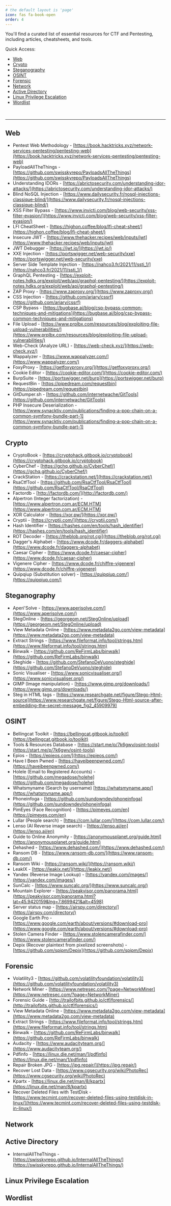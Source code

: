 ```yaml
---
# the default layout is 'page'
icon: fas fa-book-open
order: 4
---
```


You'll find a curated list of essential resources for CTF and Pentesting, including articles, cheatsheets, and tools.


Quick Access:

- <a href="#web">Web</a>
- <a href="#crypto">Crypto</a>
- <a href="#steganography">Steganography</a>
- <a href="#osint">OSINT</a>
- <a href="#forensic">Forensic</a>
- <a href="#network">Network</a>
- <a href="#active-directory">Active Directory</a>
- <a href="#linux-privilege-escalation">Linux Privilege Escalation</a>
- <a href="#wordlist">Wordlist</a>


<br>

_____________________________________________________



## Web

- Pentest Web Methodology - [https://book.hacktricks.xyz/network-services-pentesting/pentesting-web](https://book.hacktricks.xyz/network-services-pentesting/pentesting-web)
- PayloadAllTheThings - [https://github.com/swisskyrepo/PayloadsAllTheThings](https://github.com/swisskyrepo/PayloadsAllTheThings)
- Understanding IDORs - [https://abrictosecurity.com/understanding-idor-attacks/](https://abrictosecurity.com/understanding-idor-attacks/)
- Blind NoSQL Injection - [https://www.dailysecurity.fr/nosql-injections-classique-blind/](https://www.dailysecurity.fr/nosql-injections-classique-blind/)
- XSS Filter Bypass - [https://www.invicti.com/blog/web-security/xss-filter-evasion/](https://www.invicti.com/blog/web-security/xss-filter-evasion/)
- LFI CheatSheet - [https://highon.coffee/blog/lfi-cheat-sheet/](https://highon.coffee/blog/lfi-cheat-sheet/)
- Insecure JWT - [https://www.thehacker.recipes/web/inputs/jwt](https://www.thehacker.recipes/web/inputs/jwt)
- JWT Debugger - [https://jwt.io/](https://jwt.io/)
- XXE Injection - [https://portswigger.net/web-security/xxe](https://portswigger.net/web-security/xxe)
- Server Side Template Injection - [https://nahco3.fr/2021/11/ssti_1/](https://nahco3.fr/2021/11/ssti_1/)
- GraphQL Pentesting - [https://exploit-notes.hdks.org/exploit/web/api/graphql-pentesting/](https://exploit-notes.hdks.org/exploit/web/api/graphql-pentesting/)
- ZAP Proxy - [https://www.zaproxy.org/](https://www.zaproxy.org/)
- CSS Injection - [https://github.com/ariary/cssrf](https://github.com/ariary/cssrf)
- CSP Bypass - [https://bugbase.ai/blog/csp-bypass-common-techniques-and-mitigations](https://bugbase.ai/blog/csp-bypass-common-techniques-and-mitigations)
- File Upload - [https://www.prplbx.com/resources/blog/exploiting-file-upload-vulnerabilities/](https://www.prplbx.com/resources/blog/exploiting-file-upload-vulnerabilities/)
- Web-Check (Analyze URL) - [https://web-check.xyz/](https://web-check.xyz/)
- Wappalyzer - [https://www.wappalyzer.com/](https://www.wappalyzer.com/)
- FoxyProxy - [https://getfoxyproxy.org/](https://getfoxyproxy.org/)
- Cookie Editor - [https://cookie-editor.com/](https://cookie-editor.com/)
- BurpSuite - [https://portswigger.net/burp](https://portswigger.net/burp)
- RequestBin - [https://pipedream.com/requestbin](https://pipedream.com/requestbin)
- GitDumper.sh - [https://github.com/internetwache/GitTools](https://github.com/internetwache/GitTools)
- PHP Insecure Deserialization - [https://www.synacktiv.com/publications/finding-a-pop-chain-on-a-common-symfony-bundle-part-1](https://www.synacktiv.com/publications/finding-a-pop-chain-on-a-common-symfony-bundle-part-1)

## Crypto

- CryptoBook - [https://cryptohack.gitbook.io/cryptobook](https://cryptohack.gitbook.io/cryptobook)
- CyberChef - [https://gchq.github.io/CyberChef/](https://gchq.github.io/CyberChef/)
- CrackStation - [https://crackstation.net/](https://crackstation.net/)
- RsaCtfTool - [https://github.com/RsaCtfTool/RsaCtfTool](https://github.com/RsaCtfTool/RsaCtfTool)
- Factordb - [http://factordb.com/](http://factordb.com/)
- Alpertron (Integer factorization) - [https://www.alpertron.com.ar/ECM.HTM](https://www.alpertron.com.ar/ECM.HTM)
- XOR Calculator - [https://xor.pw/](https://xor.pw/)
- Cryptii - [https://cryptii.com/](https://cryptii.com/)
- Hash Identifier - [https://hashes.com/en/tools/hash_identifier](https://hashes.com/en/tools/hash_identifier)
- ROT Decoder - [https://theblob.org/rot.cgi](https://theblob.org/rot.cgi)
- Dagger's Alphabet - [https://www.dcode.fr/daggers-alphabet](https://www.dcode.fr/daggers-alphabet)
- Caesar Cipher - [https://www.dcode.fr/caesar-cipher](https://www.dcode.fr/caesar-cipher)
- Vigenere Cipher - [https://www.dcode.fr/chiffre-vigenere](https://www.dcode.fr/chiffre-vigenere)
- Quipqiup (Substitution solver) - [https://quipqiup.com/](https://quipqiup.com/)

## Steganography

- Aperi'Solve - [https://www.aperisolve.com/](https://www.aperisolve.com/)
- StegOnline - [https://georgeom.net/StegOnline/upload](https://georgeom.net/StegOnline/upload)
- View Metadata Online - [https://www.metadata2go.com/view-metadata](https://www.metadata2go.com/view-metadata)
- Extract Strings - [https://www.fileformat.info/tool/strings.htm](https://www.fileformat.info/tool/strings.htm)
- Binwalk - [https://github.com/ReFirmLabs/binwalk](https://github.com/ReFirmLabs/binwalk)
- Steghide - [https://github.com/StefanoDeVuono/steghide](https://github.com/StefanoDeVuono/steghide)
- Sonic Visualiser - [https://www.sonicvisualiser.org/](https://www.sonicvisualiser.org/)
- GIMP (Image manipulation) - [https://www.gimp.org/downloads/](https://www.gimp.org/downloads/)
- Steg in HTML tags - [https://www.researchgate.net/figure/Stego-Html-source](https://www.researchgate.net/figure/Stego-Html-source-after-embedding-the-secret-message_fig2_45909979)

## OSINT

- Bellingcat Toolkit - [https://bellingcat.gitbook.io/toolkit](https://bellingcat.gitbook.io/toolkit)
- Tools & Resources Database - [https://start.me/p/7k6gwv/osint-tools](https://start.me/p/7k6gwv/osint-tools)
- Epios - [https://epieos.com/](https://epieos.com/)
- Have I Been Pwned - [https://haveibeenpwned.com/](https://haveibeenpwned.com/)
- Holele (Email to Registered Accounts) - [https://github.com/megadose/holehe](https://github.com/megadose/holehe)
- Whatsmyname (Search by username) [https://whatsmyname.app/](https://whatsmyname.app/)
- Phoneinfoga - [https://github.com/sundowndev/phoneinfoga](https://github.com/sundowndev/phoneinfoga)
- PimEyes (Face Recognition) - [https://pimeyes.com/en](https://pimeyes.com/en)
- Lullar (People search) - [https://com.lullar.com/](https://com.lullar.com/)
- Lenso (AI Reverse image search) - [https://lenso.ai/en](https://lenso.ai/en)
- Guide to Online Anonymity - [https://anonymousplanet.org/guide.html](https://anonymousplanet.org/guide.html)
- Dehashed - [https://www.dehashed.com/](https://www.dehashed.com/)
- Ransom DB - [https://www.ransom-db.com/](https://www.ransom-db.com/)
- Ransom Wiki - [https://ransom.wiki/](https://ransom.wiki/)
- LeakIX - [https://leakix.net/](https://leakix.net/)
- Yandex (Reverse Image Lookup) -  [https://yandex.com/images/](https://yandex.com/images/)
- SunCalc - [https://www.suncalc.org/](https://www.suncalc.org/)
- Mountain Explorer - [https://peakvisor.com/panorama.html](https://peakvisor.com/panorama.html?lat=45.9420159&lng=7.8699421&alt=4598)
- Server status map - [https://airspy.com/directory/](https://airspy.com/directory/)
- Google Earth Pro - [https://www.google.com/earth/about/versions/#download-pro](https://www.google.com/earth/about/versions/#download-pro)
- Stolen Camera Finder - [https://www.stolencamerafinder.com/](https://www.stolencamerafinder.com/)
- Depix (Recover plaintext from pixelized screenshots) - [https://github.com/spipm/Depix](https://github.com/spipm/Depix)

## Forensic

- Volatility3 - [https://github.com/volatilityfoundation/volatility3](https://github.com/volatilityfoundation/volatility3)
- Network Miner - [https://www.netresec.com/?page=NetworkMiner](https://www.netresec.com/?page=NetworkMiner)
- Forensic Guide - [http://trailofbits.github.io/ctf/forensics/](http://trailofbits.github.io/ctf/forensics/)
- View Metadata Online - [https://www.metadata2go.com/view-metadata](https://www.metadata2go.com/view-metadata)
- Extract Strings - [https://www.fileformat.info/tool/strings.htm](https://www.fileformat.info/tool/strings.htm)
- Binwalk - [https://github.com/ReFirmLabs/binwalk](https://github.com/ReFirmLabs/binwalk)
- Audacity - [https://www.audacityteam.org/](https://www.audacityteam.org/)
- Pdfinfo - [https://linux.die.net/man/1/pdfinfo](https://linux.die.net/man/1/pdfinfo)
- Repair Broken JPG - [https://jpg.repair/](https://jpg.repair/)
- Recover Lost Data - [https://www.cgsecurity.org/wiki/PhotoRec](https://www.cgsecurity.org/wiki/PhotoRec)
- Kpartx - [https://linux.die.net/man/8/kpartx](https://linux.die.net/man/8/kpartx)
- Recover Deleted Files with TestDisk - [https://www.tecmint.com/recover-deleted-files-using-testdisk-in-linux/](https://www.tecmint.com/recover-deleted-files-using-testdisk-in-linux/)

## Network

## Active Directory

- InternalAllTheThings - [https://swisskyrepo.github.io/InternalAllTheThings/](https://swisskyrepo.github.io/InternalAllTheThings/)

## Linux Privilege Escalation

## Wordlist